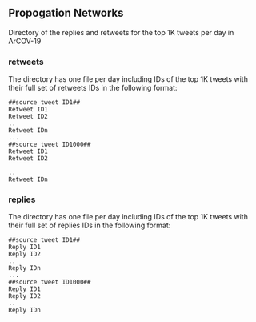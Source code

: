 ## Propogation Networks 
Directory of the replies and retweets for the top 1K tweets per day in ArCOV-19

### retweets 
The directory has one file per day including IDs of the top 1K tweets with their full set of retweets IDs in the following format:
   
    ##source tweet ID1##
    Retweet ID1
    Retweet ID2
    ..
    Retweet IDn
    ...
    ##source tweet ID1000##
    Retweet ID1
    Retweet ID2
    
    ..
    Retweet IDn


### replies
The directory has one file per day including IDs of the top 1K tweets with their full set of replies IDs in the following format:
    
    ##source tweet ID1##
    Reply ID1
    Reply ID2
    ..
    Reply IDn
    ...
    ##source tweet ID1000##
    Reply ID1
    Reply ID2
    ..
    Reply IDn